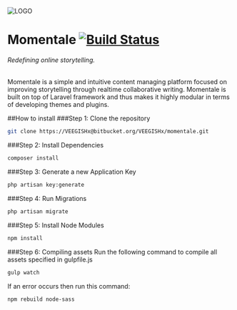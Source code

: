 ![LOGO](https://res.cloudinary.com/xdisrupt/image/upload/c_scale,w_333/v1502990223/creativemauritius.com/momentale_logo.png)
# Momentale [![Build Status](https://travis-ci.com/VEEGISHx/Momentale.svg?token=qyVB6riPo3RHHe7kf7g7&branch=master)](https://travis-ci.com/VEEGISHx/Momentale)
###### Redefining online storytelling.
Momentale is a simple and intuitive content managing platform focused on improving storytelling through realtime collaborative writing. Momentale is built on top of Laravel framework and thus makes it highly modular in terms of developing themes and plugins.

##How to install
###Step 1: Clone the repository
```bash
git clone https://VEEGISHx@bitbucket.org/VEEGISHx/momentale.git
```

###Step 2: Install Dependencies
```bash
composer install
```

###Step 3: Generate a new Application Key
```bash
php artisan key:generate
```

###Step 4: Run Migrations
```bash
php artisan migrate
```

###Step 5: Install Node Modules
```bash
npm install
```

###Step 6: Compiling assets
Run the following command to compile all assets specified in gulpfile.js
```bash
gulp watch
```

If an error occurs then run this command:

```bash
npm rebuild node-sass
```